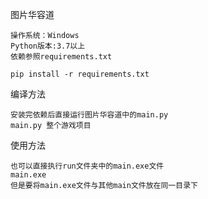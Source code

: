 图片华容道


    操作系统：Windows
    Python版本:3.7以上
    依赖参照requirements.txt

    pip install -r requirements.txt

编译方法

    安装完依赖后直接运行图片华容道中的main.py
    main.py 整个游戏项目
    
使用方法

    也可以直接执行run文件夹中的main.exe文件
    main.exe
    但是要将main.exe文件与其他main文件放在同一目录下
